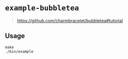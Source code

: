 # `example-bubbletea`
> https://github.com/charmbracelet/bubbletea#tutorial

## Usage

```shell
make
./bin/example
```
